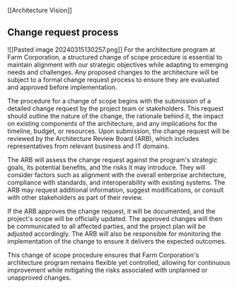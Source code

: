 [[Architecture Vision]]
## Change request process

![[Pasted image 20240315130257.png]]
For the architecture program at Farm Corporation, a structured change of scope procedure is essential to maintain alignment with our strategic objectives while adapting to emerging needs and challenges. Any proposed changes to the architecture will be subject to a formal change request process to ensure they are evaluated and approved before implementation.

The procedure for a change of scope begins with the submission of a detailed change request by the project team or stakeholders. This request should outline the nature of the change, the rationale behind it, the impact on existing components of the architecture, and any implications for the timeline, budget, or resources. Upon submission, the change request will be reviewed by the Architecture Review Board (ARB), which includes representatives from relevant business and IT domains.

The ARB will assess the change request against the program's strategic goals, its potential benefits, and the risks it may introduce. They will consider factors such as alignment with the overall enterprise architecture, compliance with standards, and interoperability with existing systems. The ARB may request additional information, suggest modifications, or consult with other stakeholders as part of their review.

If the ARB approves the change request, it will be documented, and the project's scope will be officially updated. The approved changes will then be communicated to all affected parties, and the project plan will be adjusted accordingly. The ARB will also be responsible for monitoring the implementation of the change to ensure it delivers the expected outcomes.

This change of scope procedure ensures that Farm Corporation's architecture program remains flexible yet controlled, allowing for continuous improvement while mitigating the risks associated with unplanned or unapproved changes.